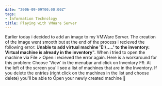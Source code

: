 ```yaml
---
date: "2006-09-09T00:00:00Z"
tags:
- Information Technology
title: Playing with VMWare Server
---
```

Earlier today i decided to add an image to my VMWare Server. The creation of the image went smooth but at the end of the process i recieved the following error: **Unable to add virtual machine 'E:\\.....' to the inventory: Virtual machine is already in the inventory".** When i tried to open the machine via File > Open i recieved the error again. Here is a workaround for this problem: Choose 'View' in the menubar and click on Inventory F9. At the left of the screen you'll see a list of machines that are in the Inventory. If you delete the entries (right click on the machines in the list and choose delete) you'll be able to Open your newly created machine 🙂
